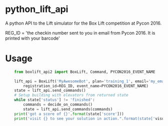 # python_lift_api
A python API to the Lift simulator for the Box Lift competition at Pycon 2016. 

REG_ID = 'the checkin number sent to you in email from Pycon 2016. It is printed with your barcode'

# Usage
```python
    from boxlift_api2 import BoxLift, Command, PYCON2016_EVENT_NAME
    
    lift_api = BoxLift('MyAwesomeBot', plan='training_1', email='my_email@example.com',
        registration_id=REG_ID, event_name=PYCON2016_EVENT_NAME)
    state = lift_api.send_commands()
    # Setup building with elevators from returned state
    while state['status'] != 'finished':
        commands = decide_on_commands()
        state = lift_api.send_commands(commands)
    print('got a score of {}'.format(state['score']))
    print('visit {} to see your solution in action.".format(state['visualization']))
```
